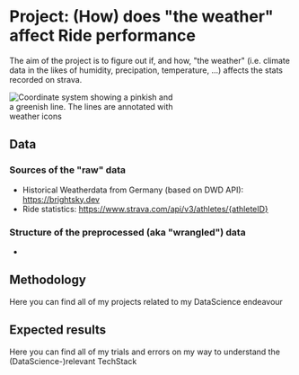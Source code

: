 # Project: (How) does "the weather" affect Ride performance
The aim of the project is to figure out if, and how, "the weather" (i.e. climate data in the likes of humidity, precipation, temperature, ...) affects the stats recorded on strava.

<img
  src="/ProjectIdea.png"
  alt="Coordinate system showing a pinkish and a greenish line. The lines are annotated with weather icons"
  style="display: inline-block; margin: 0 auto; max-width: 300px">


## Data
### Sources of the "raw" data
* Historical Weatherdata from Germany (based on DWD API): https://brightsky.dev
* Ride statistics: https://www.strava.com/api/v3/athletes/{athleteID}
### Structure of the preprocessed (aka "wrangled") data
* 
## Methodology
Here you can find all of my projects related to my DataScience endeavour
## Expected results
Here you can find all of my trials and errors on my way to understand the (DataScience-)relevant TechStack
